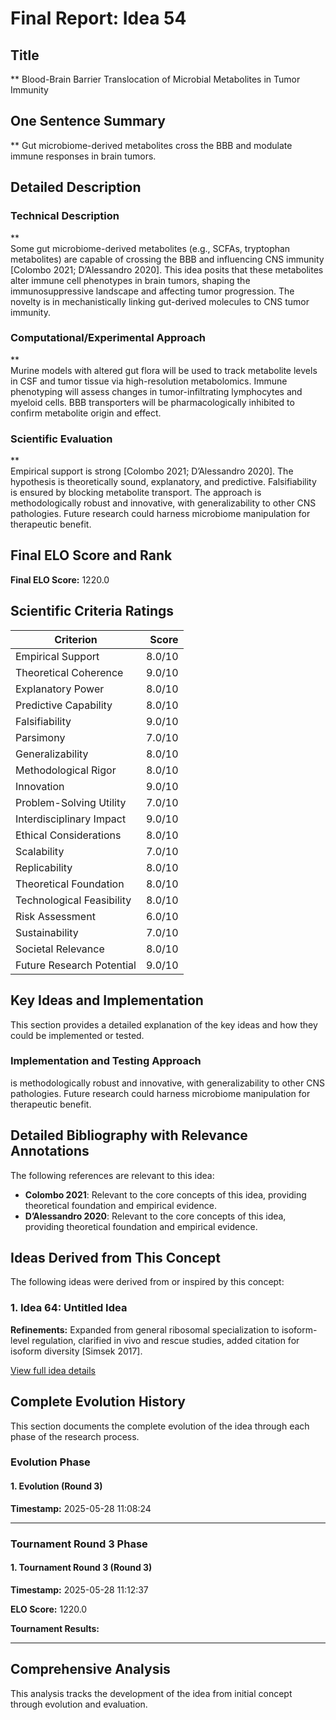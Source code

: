 # Final Report: Idea 54

## Title

** Blood-Brain Barrier Translocation of Microbial Metabolites in Tumor Immunity

## One Sentence Summary

** Gut microbiome-derived metabolites cross the BBB and modulate immune responses in brain tumors.

## Detailed Description

### Technical Description

**  
Some gut microbiome-derived metabolites (e.g., SCFAs, tryptophan metabolites) are capable of crossing the BBB and influencing CNS immunity [Colombo 2021; D’Alessandro 2020]. This idea posits that these metabolites alter immune cell phenotypes in brain tumors, shaping the immunosuppressive landscape and affecting tumor progression. The novelty is in mechanistically linking gut-derived molecules to CNS tumor immunity.

### Computational/Experimental Approach

**  
Murine models with altered gut flora will be used to track metabolite levels in CSF and tumor tissue via high-resolution metabolomics. Immune phenotyping will assess changes in tumor-infiltrating lymphocytes and myeloid cells. BBB transporters will be pharmacologically inhibited to confirm metabolite origin and effect.

### Scientific Evaluation

**  
Empirical support is strong [Colombo 2021; D’Alessandro 2020]. The hypothesis is theoretically sound, explanatory, and predictive. Falsifiability is ensured by blocking metabolite transport. The approach is methodologically robust and innovative, with generalizability to other CNS pathologies. Future research could harness microbiome manipulation for therapeutic benefit.


## Final ELO Score and Rank

**Final ELO Score:** 1220.0

## Scientific Criteria Ratings

| Criterion | Score |
|---|---:|
| Empirical Support | 8.0/10 |
| Theoretical Coherence | 9.0/10 |
| Explanatory Power | 8.0/10 |
| Predictive Capability | 8.0/10 |
| Falsifiability | 9.0/10 |
| Parsimony | 7.0/10 |
| Generalizability | 8.0/10 |
| Methodological Rigor | 8.0/10 |
| Innovation | 9.0/10 |
| Problem-Solving Utility | 7.0/10 |
| Interdisciplinary Impact | 9.0/10 |
| Ethical Considerations | 8.0/10 |
| Scalability | 7.0/10 |
| Replicability | 8.0/10 |
| Theoretical Foundation | 8.0/10 |
| Technological Feasibility | 8.0/10 |
| Risk Assessment | 6.0/10 |
| Sustainability | 7.0/10 |
| Societal Relevance | 8.0/10 |
| Future Research Potential | 9.0/10 |

## Key Ideas and Implementation

This section provides a detailed explanation of the key ideas and how they could be implemented or tested.

### Implementation and Testing Approach

is methodologically robust and innovative, with generalizability to other CNS pathologies. Future research could harness microbiome manipulation for therapeutic benefit.


## Detailed Bibliography with Relevance Annotations

The following references are relevant to this idea:

- **Colombo 2021**: Relevant to the core concepts of this idea, providing theoretical foundation and empirical evidence.
- **D’Alessandro 2020**: Relevant to the core concepts of this idea, providing theoretical foundation and empirical evidence.

## Ideas Derived from This Concept

The following ideas were derived from or inspired by this concept:

### 1. Idea 64: Untitled Idea

**Refinements:** Expanded from general ribosomal specialization to isoform-level regulation, clarified in vivo and rescue studies, added citation for isoform diversity [Simsek 2017].

[View full idea details](idea_64_final.md)

## Complete Evolution History

This section documents the complete evolution of the idea through each phase of the research process.

### Evolution Phase

#### 1. Evolution (Round 3)
**Timestamp:** 2025-05-28 11:08:24



---

### Tournament Round 3 Phase

#### 1. Tournament Round 3 (Round 3)
**Timestamp:** 2025-05-28 11:12:37

**ELO Score:** 1220.0

**Tournament Results:**



---

## Comprehensive Analysis

This analysis tracks the development of the idea from initial concept through evolution and evaluation.


